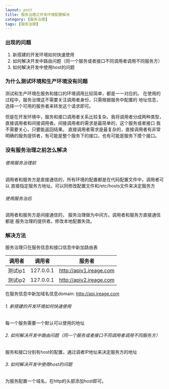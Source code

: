 ```yaml
---
layout: post
title: 服务治理之开发环境配置解决
category: [服务治理]
tags: [服务治理]
---
```



### 出现的问题

1. 新搭建的开发环境如何快速使用
2. 如何解决开发中路由问题（同一个服务或者接口不同调用者调用不同服务方）
3. 如何解决开发中使用host的问题


### 为什么测试环境和生产环境没有问题

测试和生产环境在服务和接口的环境调用比较简单，都是一一对应的。
在使用的过程中，服务治理这不需要关注调用者身份，只需根据服务中配置的
地址信息，选择一个可用的服务者来转发这个请求即可。

但是在开发环境中，服务和接口调用者关系比较复杂。我将调用者分成两种类型，
直接调用者和间接调用者。间接调用者的需求是最简单的，这个服务或者接口
我不需要关心，只要能返回结果。 直接调用者需求是最复杂的，直接调用者有非常
明确的服务提供者，有可能是整个服务下的接口，也有可能是服务下摸个接口。


### 没有服务治理之前怎么解决

###### 使用服务治理前

调用者和服务方是直接通信的，所有环境的配置都是在代码配置文件中，调用者可以
直接指定服务方地址。可以同修改配置文件和/etc/hosts文件来决定服务方

###### 使用服务治后

调用者和服务方是间接通信的， 服务治理做为中间方。调用者和服务方直接通信都是
服务治理的提供者。修改本地配置失效。


### 解决方法

服务治理只在服务信息和接口信息中新加路由表

|调用者|调用者|服务者|
|--|--|--|
|测试ip1|127.0.0.1|http://apiv1.ireage.com|
|测试ip2|127.0.0.1|http://apiv2.ireage.com|


在服务信息中新加域名信息domain: http://api.ireage.com


###### 1. 新搭建的开发环境如何快速使用
每一个服务需要一个默认可以使用的地址

###### 2. 如何解决开发中路由问题（同一个服务或者接口不同调用者调用不同服务方）
服务和接口分别有host的配置，通过调者IP地址来决定服务方的地址

###### 3. 如何解决开发中使用host的问题

为服务配置一个域名，在http的头部添加host即可。




